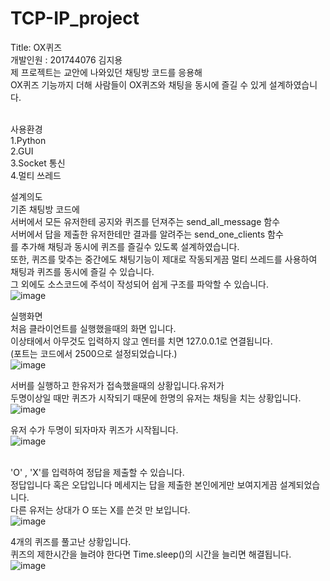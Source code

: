# TCP-IP_project
Title: OX퀴즈<br>
개발인원 : 201744076 김지용<br>
제 프로젝트는 교안에 나와있던 채팅방 코드를 응용해<br> 
OX퀴즈 기능까지 더해 사람들이 OX퀴즈와 채팅을 동시에 즐길 수 있게 설계하였습니다.<br>
<br>

사용환경 <br>
1.Python <br>
2.GUI <br>
3.Socket 통신 <br>
4.멀티 쓰레드

설계의도 <br>
기존 채팅방 코드에 <br>
서버에서 모든 유저한테 공지와 퀴즈를 던져주는 send_all_message 함수<br>
서버에서 답을 제출한 유저한테만 결과를 알려주는 send_one_clients 함수<br>
를 추가해 채팅과 동시에 퀴즈를 즐길수 있도록 설계하였습니다.<br>
또한, 퀴즈를 맞추는 중간에도 채팅기능이 제대로 작동되게끔 멀티 쓰레드를 사용하여<br>
채팅과 퀴즈를 동시에 즐길 수 있습니다.<br>
그 외에도 소스코드에 주석이 작성되어 쉽게 구조를 파악할 수 있습니다.<br>
![image](https://user-images.githubusercontent.com/71188378/122051856-03070880-ce20-11eb-92e5-6bb96d879572.png)


실행화면<br>
처음 클라이언트를 실행했을때의 화면 입니다.<br>
이상태에서 아무것도 입력하지 않고 엔터를 치면 127.0.0.1로 연결됩니다.<br>
(포트는 코드에서 2500으로 설정되었습니다.)<br>
![image](https://user-images.githubusercontent.com/71188378/122154468-0e9a1400-cea0-11eb-860c-1da8f5f07424.png)


서버를 실행하고 한유저가 접속했을때의 상황입니다.유저가 <br>
두명이상일 때만 퀴즈가 시작되기 때문에 한명의 유저는 채팅을 치는 상황입니다.<br>
![image](https://user-images.githubusercontent.com/71188378/122154506-207bb700-cea0-11eb-9168-0267cda186b5.png)

유저 수가 두명이 되자마자 퀴즈가 시작됩니다.<br>
![image](https://user-images.githubusercontent.com/71188378/122154554-34bfb400-cea0-11eb-9682-1dbc76dcef65.png)

<br>'O' , 'X'를 입력하여 정답을 제출할 수 있습니다. <br>
정답입니다 혹은 오답입니다 메세지는 답을 제출한 본인에게만 보여지게끔 설계되었습니다.<br>
다른 유저는 상대가 O 또는 X를 쓴것 만 보입니다. <br>
![image](https://user-images.githubusercontent.com/71188378/122154593-4b660b00-cea0-11eb-9407-f9315624693a.png)

4개의 퀴즈를 풀고난 상황입니다.<br>
퀴즈의 제한시간을 늘려야 한다면 Time.sleep()의 시간을 늘리면 해결됩니다.
![image](https://user-images.githubusercontent.com/71188378/122051096-28dfdd80-ce1f-11eb-95aa-d5da91a06ce9.png)


